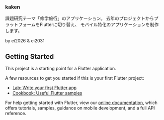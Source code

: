 ### kaken

課題研究テーマ「修学旅行」のアプリケーション。
去年のプロジェクトからプラットフォームをFlutterに切り替え、
モバイル特化のアプリケーションを制作します。

by ei2026 & ei2031

## Getting Started

This project is a starting point for a Flutter application.

A few resources to get you started if this is your first Flutter project:

- [Lab: Write your first Flutter app](https://flutter.dev/docs/get-started/codelab)
- [Cookbook: Useful Flutter samples](https://flutter.dev/docs/cookbook)

For help getting started with Flutter, view our
[online documentation](https://flutter.dev/docs), which offers tutorials,
samples, guidance on mobile development, and a full API reference.
